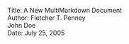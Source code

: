 Title:	A New MultiMarkdown Document  
Author: Fletcher T. Penney	
		John Doe  
Date:	July 25, 2005

